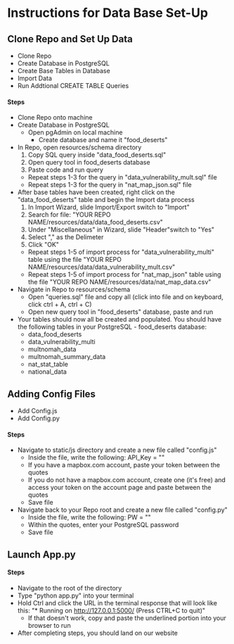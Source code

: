 # Instructions for Data Base Set-Up

## Clone Repo and Set Up Data
* Clone Repo
* Create Database in PostgreSQL
* Create Base Tables in Database
* Import Data
* Run Addtional CREATE TABLE Queries

#### Steps
* Clone Repo onto machine
* Create Database in PostgreSQL
    * Open pgAdmin on local machine
        * Create database and name it "food_deserts"
* In Repo, open resources/schema directory
    1) Copy SQL query inside "data_food_deserts.sql"
    2) Open query tool in food_deserts database
    3) Paste code and run query
    * Repeat steps 1-3 for the query in "data_vulnerability_mult.sql" file
    * Repeat steps 1-3 for the query in "nat_map_json.sql" file
* After base tables have been created, right click on the "data_food_deserts" table and begin the Import data process
    1) In Import Wizard, slide Import/Export switch to "Import"
    2) Search for file: "YOUR REPO NAME/resources/data/data_food_deserts.csv"
    3) Under "Miscellaneous" in Wizard, slide "Header"switch to "Yes"
    4) Select "," as the Delimeter
    5) Click "OK"
    * Repeat steps 1-5 of import process for "data_vulnerability_multi" table using the file "YOUR REPO NAME/resources/data/data_vulnerability_mult.csv"
    * Repeat steps 1-5 of import process for "nat_map_json" table using the file "YOUR REPO NAME/resources/data/nat_map_data.csv"
* Navigate in Repo to resources/schema
    * Open "queries.sql" file and copy all (click into file and on keyboard, click ctrl + A, ctrl + C)
    * Open new query tool in "food_deserts" database, paste and run
* Your tables should now all be created and populated. You should have the following tables in your PostgreSQL - food_deserts database:
    * data_food_deserts
    * data_vulnerability_multi
    * multnomah_data
    * multnomah_summary_data
    * nat_stat_table
    * national_data


## Adding Config Files
* Add Config.js
* Add Config.py

#### Steps
* Navigate to static/js directory and create a new file called "config.js"
    * Inside the file, write the following: API_Key = ""
    * If you have a mapbox.com account, paste your token between the quotes
    * If you do not have a mapbox.com account, create one (it's free) and access your token on the account page and paste between the quotes
    * Save file
* Navigate back to your Repo root and create a new file called "config.py"
    * Inside the file, write the following: PW = ""
    * Within the quotes, enter your PostgreSQL password
    * Save file


## Launch App.py

#### Steps
* Navigate to the root of the directory
* Type "python app.py" into your terminal
* Hold Ctrl and click the URL in the terminal response that will look like this: "* Running on http://127.0.0.1:5000/ (Press CTRL+C to quit)"
    * If that doesn't work, copy and paste the underlined portion into your browser to run
* After completing steps, you should land on our website